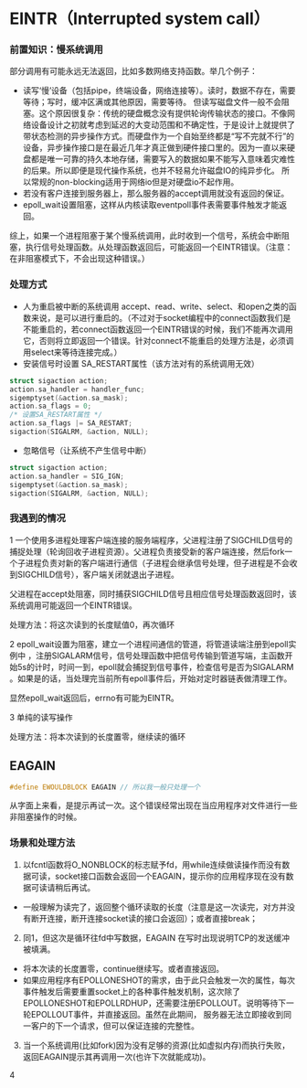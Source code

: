 # EINTR（Interrupted system call）
### 前置知识：慢系统调用
部分调用有可能永远无法返回，比如多数网络支持函数。举几个例子：
* 读写‘慢’设备（包括pipe，终端设备，网络连接等）。读时，数据不存在，需要等待；写时，缓冲区满或其他原因，需要等待。
但读写磁盘文件一般不会阻塞。这个原因很复杂：传统的硬盘概念没有提供轮询传输状态的接口。不像网络设备设计之初就考虑到延迟的大变动范围和不确定性，于是设计上就提供了带状态检测的异步操作方式。而硬盘作为一个自始至终都是“写不完就不行”的设备，异步操作接口是在最近几年才真正做到硬件接口里的。因为一直以来硬盘都是唯一可靠的持久本地存储，需要写入的数据如果不能写入意味着灾难性的后果。所以即便是现代操作系统，也并不轻易允许磁盘IO的纯异步化。
所以常规的non-blocking适用于网络io但是对硬盘io不起作用。
* 若没有客户连接到服务器上，那么服务器的accept调用就没有返回的保证。
* epoll_wait设置阻塞，这样从内核读取eventpoll事件表需要事件触发才能返回。

综上，如果一个进程阻塞于某个慢系统调用，此时收到一个信号，系统会中断阻塞，执行信号处理函数。从处理函数返回后，可能返回一个EINTR错误。（注意：在非阻塞模式下，不会出现这种错误。）

### 处理方式
* 人为重启被中断的系统调用
accept、read、write、select、和open之类的函数来说，是可以进行重启的。（不过对于socket编程中的connect函数我们是不能重启的，若connect函数返回一个EINTR错误的时候，我们不能再次调用它，否则将立即返回一个错误。针对connect不能重启的处理方法是，必须调用select来等待连接完成。）
* 安装信号时设置 SA_RESTART属性（该方法对有的系统调用无效）
```c++
struct sigaction action;  
action.sa_handler = handler_func;  
sigemptyset(&action.sa_mask);  
action.sa_flags = 0;  
/* 设置SA_RESTART属性 */  
action.sa_flags |= SA_RESTART;  
sigaction(SIGALRM, &action, NULL);  
```

*   忽略信号（让系统不产生信号中断）

```c++
struct sigaction action;  
action.sa_handler = SIG_IGN;  
sigemptyset(&action.sa_mask);
sigaction(SIGALRM, &action, NULL);  
```

### 我遇到的情况

1 一个使用多进程处理客户端连接的服务端程序，父进程注册了SIGCHILD信号的捕捉处理（轮询回收子进程资源）。父进程负责接受新的客户端连接，然后fork一个子进程负责对新的客户端进行通信（子进程会继承信号处理，但子进程是不会收到SIGCHILD信号），客户端关闭就退出子进程。

父进程在accept处阻塞，同时捕获SIGCHILD信号且相应信号处理函数返回时，该系统调用可能返回一个EINTR错误。

处理方法：将这次读到的长度赋值0，再次循环

2 epoll\_wait设置为阻塞，建立一个进程间通信的管道，将管道读端注册到epoll实例中 ，注册SIGALARM信号，信号处理函数中把信号传输到管道写端，主函数开始5s的计时，时间一到，epoll就会捕捉到信号事件，检查信号是否为SIGALARM 。如果是的话，当处理完当前所有epoll事件后，开始对定时器链表做清理工作。

显然epoll\_wait返回后，errno有可能为EINTR。

3 单纯的读写操作

处理方法：将本次读到的长度置零，继续读的循环

## EAGAIN

```c++
#define EWOULDBLOCK EAGAIN // 所以我一般只处理一个
```

从字面上来看，是提示再试一次。这个错误经常出现在当应用程序对文件进行一些非阻塞操作的时候。
### 场景和处理方法
1. 以fcntl函数将O_NONBLOCK的标志赋予fd，用while连续做读操作而没有数据可读，socket接口函数会返回一个EAGAIN，提示你的应用程序现在没有数据可读请稍后再试。

* 一般理解为读完了，返回整个循环读取的长度（注意是这一次读完，对方并没有断开连接，断开连接socket读的接口会返回）；或者直接break；

2. 同1，但这次是循环往fd中写数据，EAGAIN 在写时出现说明TCP的发送缓冲被填满。
* 将本次读的长度置零，continue继续写。或者直接返回。
* 如果应用程序有EPOLLONESHOT的需求，由于此只会触发一次的属性，每次事件触发后需要重置socket上的各种事件触发机制，这次除了EPOLLONESHOT和EPOLLRDHUP，还需要注册EPOLLOUT。说明等待下一轮EPOLLOUT事件，并直接返回。虽然在此期间， 服务器无法立即接收到同一客户的下一个请求，但可以保证连接的完整性。

3. 当一个系统调用(比如fork)因为没有足够的资源(比如虚拟内存)而执行失败，返回EAGAIN提示其再调用一次(也许下次就能成功)。

4
